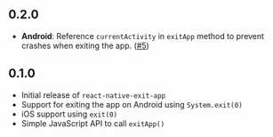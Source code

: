 ## 0.2.0

- **Android**: Reference `currentActivity` in `exitApp` method to prevent crashes when exiting the app. ([#5](https://github.com/logicwind/react-native-exit-app/pull/5))

## 0.1.0

- Initial release of `react-native-exit-app`
- Support for exiting the app on Android using `System.exit(0)`
- iOS support using `exit(0)`
- Simple JavaScript API to call `exitApp()`
